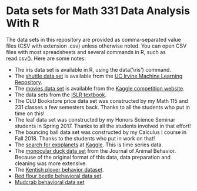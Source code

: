 # Data sets for Math 331 Data Analysis With R
The data sets in this repository are provided as comma-separated value files (CSV with extension .csv) unless otherwise noted.  You can open CSV files with most spreadsheets and several commands in R, such as read.csv().  Here are some notes:
* The iris data set is available in R, using the data('iris') command.
* The [shuttle data set](http://archive.ics.uci.edu/ml/datasets/Challenger+USA+Space+Shuttle+O-Ring) is available from the [UC Irvine Machine Learning Repository](http://archive.ics.uci.edu/ml/index.php).
* The [movies data set](https://www.kaggle.com/tmdb/tmdb-movie-metadata) is available from the [Kaggle competition website](https://www.kaggle.com).
* The data sets from the [ISLR textbook](http://www-bcf.usc.edu/~gareth/ISL/data.html).
* The CLU Bookstore price data set was constructed by my Math 115 and 231 classes a few semesters back.  Thanks to all the students who put in time on this!
* The leaf data set was constructed by my Honors Science Seminar students in Spring 2017.  Thanks to all the students involved in that effort!
* The bouncing ball data set was constructed by my Calculus I course in Fall 2018.  Thanks to the students who put in work on that!
* The [search for exoplanets](https://www.kaggle.com/keplersmachines/kepler-labelled-time-series-data) at [Kaggle](https://www.kaggle.com).  This is time series data.
* The [monocular duck data set](https://data.mendeley.com/datasets/djssy8yvz5/1) from the Journal of Animal Behavior.  Because of the original format of this data, data preparation and cleaning was more extensive.
* The [Kentish plover behavior dataset](https://www.datadryad.org/handle/10255/dryad.126818).
* [Red flour beetle behavioral data set](https://data.nal.usda.gov/dataset/data-red-flour-beetle-coleoptera-tenebrionidae-response-volatile-cues-varies-strain-and-behavioral-assay).
* [Mudcrab behavioral data set](https://www.bco-dmo.org/dataset-deployment/638861)

